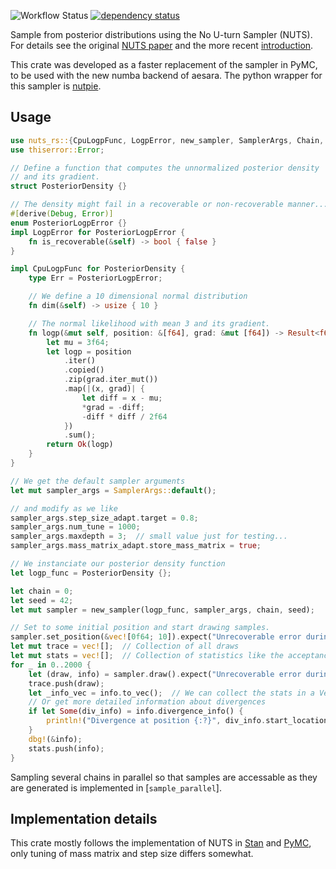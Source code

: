 ![Workflow Status](https://github.com/pymc-devs/nuts-rs/actions/workflows/test.yml/badge.svg)
[![dependency status](https://deps.rs/repo/github/pymc-devs/nuts-rs/status.svg)](https://deps.rs/repo/github/pymc-devs/nuts-rs)

<!-- cargo-rdme start -->

Sample from posterior distributions using the No U-turn Sampler (NUTS).
For details see the original [NUTS paper](https://arxiv.org/abs/1111.4246)
and the more recent [introduction](https://arxiv.org/abs/1701.02434).

This crate was developed as a faster replacement of the sampler in PyMC,
to be used with the new numba backend of aesara. The python wrapper
for this sampler is [nutpie](https://github.com/pymc-devs/nutpie).

## Usage

```rust
use nuts_rs::{CpuLogpFunc, LogpError, new_sampler, SamplerArgs, Chain, SampleStats};
use thiserror::Error;

// Define a function that computes the unnormalized posterior density
// and its gradient.
struct PosteriorDensity {}

// The density might fail in a recoverable or non-recoverable manner...
#[derive(Debug, Error)]
enum PosteriorLogpError {}
impl LogpError for PosteriorLogpError {
    fn is_recoverable(&self) -> bool { false }
}

impl CpuLogpFunc for PosteriorDensity {
    type Err = PosteriorLogpError;

    // We define a 10 dimensional normal distribution
    fn dim(&self) -> usize { 10 }

    // The normal likelihood with mean 3 and its gradient.
    fn logp(&mut self, position: &[f64], grad: &mut [f64]) -> Result<f64, Self::Err> {
        let mu = 3f64;
        let logp = position
            .iter()
            .copied()
            .zip(grad.iter_mut())
            .map(|(x, grad)| {
                let diff = x - mu;
                *grad = -diff;
                -diff * diff / 2f64
            })
            .sum();
        return Ok(logp)
    }
}

// We get the default sampler arguments
let mut sampler_args = SamplerArgs::default();

// and modify as we like
sampler_args.step_size_adapt.target = 0.8;
sampler_args.num_tune = 1000;
sampler_args.maxdepth = 3;  // small value just for testing...
sampler_args.mass_matrix_adapt.store_mass_matrix = true;

// We instanciate our posterior density function
let logp_func = PosteriorDensity {};

let chain = 0;
let seed = 42;
let mut sampler = new_sampler(logp_func, sampler_args, chain, seed);

// Set to some initial position and start drawing samples.
sampler.set_position(&vec![0f64; 10]).expect("Unrecoverable error during init");
let mut trace = vec![];  // Collection of all draws
let mut stats = vec![];  // Collection of statistics like the acceptance rate for each draw
for _ in 0..2000 {
    let (draw, info) = sampler.draw().expect("Unrecoverable error during sampling");
    trace.push(draw);
    let _info_vec = info.to_vec();  // We can collect the stats in a Vec
    // Or get more detailed information about divergences
    if let Some(div_info) = info.divergence_info() {
        println!("Divergence at position {:?}", div_info.start_location());
    }
    dbg!(&info);
    stats.push(info);
}
```

Sampling several chains in parallel so that samples are accessable as they are generated
is implemented in [`sample_parallel`].

## Implementation details

This crate mostly follows the implementation of NUTS in [Stan](https://mc-stan.org) and
[PyMC](https://docs.pymc.io/en/v3/), only tuning of mass matrix and step size differs
somewhat.

<!-- cargo-rdme end -->
